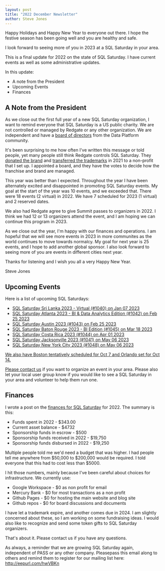 ```yaml
---
layout: post
title: "2022 December Newsletter"
author: Steve Jones
---
```


Happy Holidays and Happy New Year to everyone out there. I hope the festive season has been going well and you are healthy and safe. 

I look forward to seeing more of you in 2023 at a SQL Saturday in your area.

This is a final update for 2022 on the state of SQL Saturday. I have current events as well as some administrative updates.

In this update:
- A note from the President
- Upcoming Events
- Finances

## A Note from the President

As we close out the first full year of a new SQL Saturday organization, I want to remind everyone that SQL Saturday is a US public charity. We are not controlled or managed by Redgate or any other organization. We are independent and have a <a href="https://blog.sqlsaturday.com/board/">board of directors</a> from the Data Platform community.

It's been surprising to me how often I've written this message or told people, yet many people still think Redgate controls SQL Saturday. They <a href="https://blog.sqlsaturday.com/2021-11-18-nonprofit/">donated the brand</a> and <a href="https://blog.sqlsaturday.com/2021-08-20-trademarks/">transferred the trademarks</a> in 2021 to a non-profit that I set up. I appointed a board, and they have the votes to decide how the franchise and brand are managed.

This year was better than I expected. Throughout the year I have been alternately excited and disappointed in promoting SQL Saturday events. My goal at the start of the year was 10 events, and we exceeded that. There were 18 events (2 virtual) in 2022. We have 7 scheduled for 2023 (1 virtual) and 2 reserved dates.

We also had Redgate agree to give Summit passes to organizers in 2022. I think we had 12 or 13 organizers attend the event, and I am hoping we can continue this program in 2023.

As we close out the year, I'm happy with our finances and operations. I am hopeful that we will see more events in 2023 in more communites as the world continues to move towards normalcy. My goal for next year is 25 events, and I hope to add another global sponsor. I also look forward to seeing more of you are events in different cities next year.

Thanks for listening and I wish you all a very Happy New Year.

Steve Jones

## Upcoming Events
Here is a list of upcoming SQL Saturdays:

- <a href="https://sqlsaturday.com/2023-01-07-sqlsaturday1040/">SQL Saturday Sri Lanka 2023 - Virtual (#1040) on Jan 07 2023
- <a href="https://sqlsaturday.com/2023-02-25-sqlsaturday1042/">SQL Saturday Atlanta 2023 - BI & Data Analytics Edition (#1042) on Feb 25 2023
- <a href="https://sqlsaturday.com/2023-02-25-sqlsaturday1043/">SQL Saturday Austin 2023 (#1043) on Feb 25 2023
- <a href="https://sqlsaturday.com/2023-03-18-sqlsaturday1045/">SQL Saturday Baton Rouge 2023 - BI Edition (#1045) on Mar 18 2023
- <a href="https://sqlsaturday.com/2023-04-01-sqlsaturday1044/">SQL Saturday Costa Rica 2023 (#1044) on Apr 01 2023
- <a href="https://sqlsaturday.com/2023-05-06-sqlsaturday1041/">SQL Saturday Jacksonville 2023 (#1041) on May 06 2023
- <a href="https://sqlsaturday.com/2023-05-06-sqlsaturday1048/">SQL Saturday New York City 2023 (#1048) on May 06 2023

We also have Boston tentatively scheduled for Oct 7 and Orlando set for Oct 14.

Please <a href="https://sqlsaturday.com/contact/">contact us</a> if you want to organize an event in your area. Please also let your local user group know if you would like to see a SQL Saturday in your area and volunteer to help them run one.

## Finances

I wrote a post on the <a href="https://blog.sqlsaturday.com/2022-12-28-finances/">finances for SQL Saturday</a> for 2022. The summary is this:

- Funds spent in 2022 - $343.00
- Current asset balance - $4732
- Sponsorship funds in escrow - $500
- Sponsorship funds received in 2022 - $19,750
- Sponsorship funds disbursed in 2022 - $19,250

Multiple people told me we'd need a budget that was higher. I had people tell me anywhere from $50,000 to $200,000 would be required. I told everyone that this had to cost less than $5000.

I hit those numbers, mainly because I've been careful about choices for infrastructure. We currently use:
- Google Workspace - $0 as non profit for email 
- Mercury Bank - $0 for most transactions as a non profit
- Github Pages - $0 for hosting the main website and blog site
- Github repos - $0 for board discussions and documents

I have let a trademark expire, and another comes due in 2024. I am slightly concerned about these, so I am working on some fundraising ideas. I would also like to recognize and send some token gifts to SQL Saturday organizers. 

That's about it. Please contact us if you have any questions.

As always, a reminder that we are growing SQL Saturday again, independent of PASS or any other company. Pleasepass this email along to others and remind them to register for our mailing list here: <a href="http://eepurl.com/hwVBKn">http://eepurl.com/hwVBKn</a>